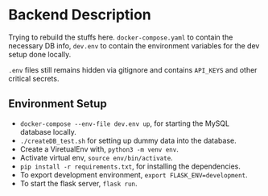 # Backend Description

Trying to rebuild the stuffs here. `docker-compose.yaml` to contain the necessary DB info, `dev.env` to contain the environment variables for the dev setup done locally.

`.env` files still remains hidden via gitignore and contains `API_KEYS` and other critical secrets.

## Environment Setup

- ```docker-compose --env-file dev.env up```, for starting the MySQL database locally.
- ```./createDB_test.sh``` for setting up dummy data into the database.
- Create a ViretualEnv with, ```python3 -m venv env```.
- Activate virtual env, ```source env/bin/activate```.
- ```pip install -r requirements.txt```, for installing the dependencies.
- To export development environment, ```export FLASK_ENV=development```.
- To start the flask server, ```flask run```.
